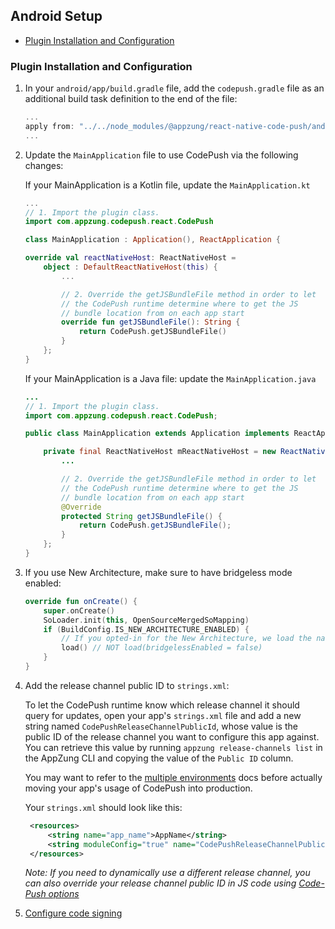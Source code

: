 ## Android Setup

- [Plugin Installation and Configuration](#plugin-installation-and-configuration)

### Plugin Installation and Configuration

1. In your `android/app/build.gradle` file, add the `codepush.gradle` file as an additional build task definition to the end of the file:

   ```gradle
   ...
   apply from: "../../node_modules/@appzung/react-native-code-push/android/codepush.gradle"
   ...
   ```

2. Update the `MainApplication` file to use CodePush via the following changes:

   If your MainApplication is a Kotlin file, update the `MainApplication.kt`

   ```kotlin
   ...
   // 1. Import the plugin class.
   import com.appzung.codepush.react.CodePush

   class MainApplication : Application(), ReactApplication {

   override val reactNativeHost: ReactNativeHost =
       object : DefaultReactNativeHost(this) {
           ...

           // 2. Override the getJSBundleFile method in order to let
           // the CodePush runtime determine where to get the JS
           // bundle location from on each app start
           override fun getJSBundleFile(): String {
               return CodePush.getJSBundleFile()
           }
       };
   }
   ```

   If your MainApplication is a Java file: update the `MainApplication.java`

   ```java
   ...
   // 1. Import the plugin class.
   import com.appzung.codepush.react.CodePush;

   public class MainApplication extends Application implements ReactApplication {

       private final ReactNativeHost mReactNativeHost = new ReactNativeHost(this) {
           ...

           // 2. Override the getJSBundleFile method in order to let
           // the CodePush runtime determine where to get the JS
           // bundle location from on each app start
           @Override
           protected String getJSBundleFile() {
               return CodePush.getJSBundleFile();
           }
       };
   }
   ```

3. If you use New Architecture, make sure to have bridgeless mode enabled:

   ```kotlin
   override fun onCreate() {
       super.onCreate()
       SoLoader.init(this, OpenSourceMergedSoMapping)
       if (BuildConfig.IS_NEW_ARCHITECTURE_ENABLED) {
           // If you opted-in for the New Architecture, we load the native entry point for this app.
           load() // NOT load(bridgelessEnabled = false)
       }
   }
   ```

4. Add the release channel public ID to `strings.xml`:

   To let the CodePush runtime know which release channel it should query for updates, open your app's `strings.xml` file and add a new string named `CodePushReleaseChannelPublicId`, whose value is the public ID of the release channel you want to configure this app against. You can retrieve this value by running `appzung release-channels list` in the AppZung CLI and copying the value of the `Public ID` column.

   You may want to refer to the [multiple environments](./advanced-usage.md#multiple-environments) docs before actually moving your app's usage of CodePush into production.

   Your `strings.xml` should look like this:

   ```xml
    <resources>
        <string name="app_name">AppName</string>
        <string moduleConfig="true" name="CodePushReleaseChannelPublicId">ReleaseChannelPublicId</string>
    </resources>
   ```

   _Note: If you need to dynamically use a different release channel, you can also override your release channel public ID in JS code using [Code-Push options](./api-js/interfaces/CodePushOptions.md)_

5. [Configure code signing](./code-signing.md)
